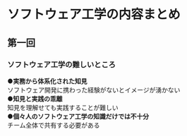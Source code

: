 # ソフトウェア工学の内容まとめ
## 第一回
### ソフトウェア工学の難しいところ
**●実務から体系化された知見**  
ソフトウェア開発に携わった経験がないとイメージが湧かない  
**●知見と実践の乖離**  
知見を理解せても実践することが難しい  
**●個々人のソフトウェア工学の知識だけでは不十分**  
チーム全体で共有する必要がある  